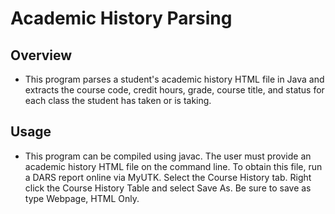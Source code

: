 # Academic History Parsing
## Overview
* This program parses a student's academic history HTML file in Java and extracts the course code, credit hours, grade, course title, and status for each class the student has taken or is taking. 
## Usage
* This program can be compiled using javac. The user must provide an academic history HTML file on the command line. To obtain this file, run a DARS report online via MyUTK. Select the Course History tab. Right click the Course History Table and select Save As. Be sure to save as type Webpage, HTML Only.
